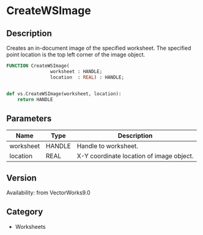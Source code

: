 # CreateWSImage

## Description
Creates an in-document image of the specified worksheet. The specified point location is the top left corner of the image object.

```pascal
FUNCTION CreateWSImage(
				worksheet : HANDLE;
				location  : REAL) : HANDLE;
```

```python

def vs.CreateWSImage(worksheet, location):
    return HANDLE
```

## Parameters
|Name|Type|Description|
|---|---|---|
|worksheet|HANDLE|Handle to worksheet.|
|location|REAL|X-Y coordinate location of image object.|

## Version
Availability: from VectorWorks9.0
## Category
* Worksheets


